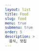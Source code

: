 ```yaml
---
layout: list
title: Food
slug: food
menu: true
submenu: true
order: 5
description: >
  음식, 맛집
---
```

